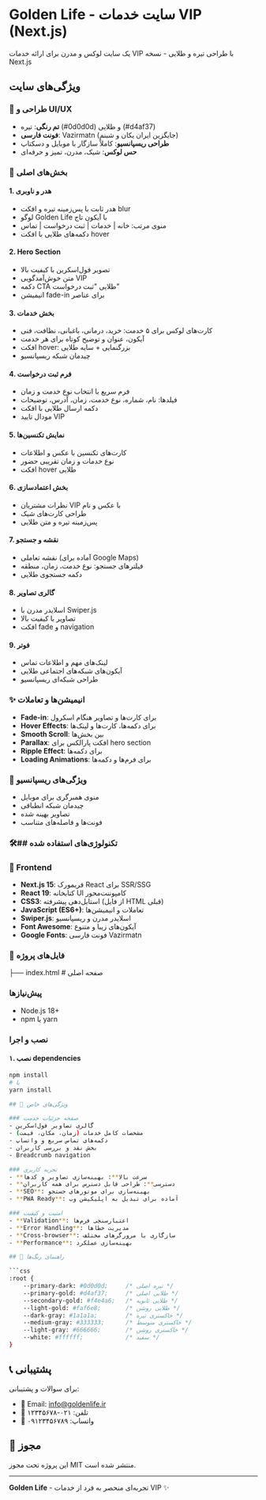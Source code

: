 # Golden Life - سایت خدمات VIP (Next.js)

یک سایت لوکس و مدرن برای ارائه خدمات VIP با طراحی تیره و طلایی - نسخه Next.js

## ویژگی‌های سایت

### 🎨 طراحی و UI/UX
- **تم رنگی**: تیره (#0d0d0d) و طلایی (#d4af37)
- **فونت فارسی**: Vazirmatn (جایگزین ایران یکان و شبنم)
- **طراحی ریسپانسیو**: کاملاً سازگار با موبایل و دسکتاپ
- **حس لوکس**: شیک، مدرن، تمیز و حرفه‌ای

### 🚀 بخش‌های اصلی

#### 1. هدر و ناوبری
- هدر ثابت با پس‌زمینه تیره و افکت blur
- لوگو Golden Life با آیکون تاج
- منوی مرتب: خانه | خدمات | ثبت درخواست | تماس
- دکمه‌های طلایی با افکت hover

#### 2. Hero Section
- تصویر فول‌اسکرین با کیفیت بالا
- متن خوش‌آمدگویی VIP
- دکمه CTA طلایی "ثبت درخواست"
- انیمیشن fade-in برای عناصر

#### 3. بخش خدمات
- کارت‌های لوکس برای ۵ خدمت: خرید، درمانی، باغبانی، نظافت، فنی
- آیکون، عنوان و توضیح کوتاه برای هر خدمت
- افکت hover: بزرگنمایی + سایه طلایی
- چیدمان شبکه ریسپانسیو

#### 4. فرم ثبت درخواست
- فرم سریع با انتخاب نوع خدمت و زمان
- فیلدها: نام، شماره، نوع خدمت، زمان، آدرس، توضیحات
- دکمه ارسال طلایی با افکت
- مودال تایید VIP

#### 5. نمایش تکنسین‌ها
- کارت‌های تکنسین با عکس و اطلاعات
- نوع خدمات و زمان تقریبی حضور
- افکت hover طلایی

#### 6. بخش اعتمادسازی
- نظرات مشتریان VIP با عکس و نام
- طراحی کارت‌های شیک
- پس‌زمینه تیره و متن طلایی

#### 7. نقشه و جستجو
- نقشه تعاملی (آماده برای Google Maps)
- فیلترهای جستجو: نوع خدمت، زمان، منطقه
- دکمه جستجوی طلایی

#### 8. گالری تصاویر
- اسلایدر مدرن با Swiper.js
- تصاویر با کیفیت بالا
- افکت fade و navigation

#### 9. فوتر
- لینک‌های مهم و اطلاعات تماس
- آیکون‌های شبکه‌های اجتماعی طلایی
- طراحی شبکه‌ای ریسپانسیو

### ✨ انیمیشن‌ها و تعاملات

- **Fade-in**: برای کارت‌ها و تصاویر هنگام اسکرول
- **Hover Effects**: برای دکمه‌ها، کارت‌ها و لینک‌ها
- **Smooth Scroll**: بین بخش‌ها
- **Parallax**: افکت پارالکس برای hero section
- **Ripple Effect**: برای دکمه‌ها
- **Loading Animations**: برای فرم‌ها و دکمه‌ها

### 📱 ویژگی‌های ریسپانسیو
- منوی همبرگری برای موبایل
- چیدمان شبکه انطباقی
- تصاویر بهینه شده
- فونت‌ها و فاصله‌های متناسب

### 🛠️## تکنولوژی‌های استفاده شده

### 🔧 Frontend
- **Next.js 15**: فریمورک React برای SSR/SSG
- **React 19**: کتابخانه UI کامپوننت‌محور
- **CSS3**: استایل‌دهی پیشرفته (از فایل HTML قبلی)
- **JavaScript (ES6+)**: تعاملات و انیمیشن‌ها
- **Swiper.js**: اسلایدر مدرن و ریسپانسیو
- **Font Awesome**: آیکون‌های زیبا و متنوع
- **Google Fonts**: فونت فارسی Vazirmatn

### 📄 فایل‌های پروژه
├── index.html          # صفحه اصلی

### پیش‌نیازها
- Node.js 18+ 
- npm یا yarn

### نصب و اجرا

#### ۱. نصب dependencies
```bash
npm install
# یا
yarn install

## 🎯 ویژگی‌های خاص

### صفحه جزئیات خدمت
- گالری تصاویر فول‌اسکرین
- مشخصات کامل خدمات (زمان، مکان، قیمت)
- دکمه‌های تماس سریع و واتساپ
- بخش نقد و بررسی کاربران
- Breadcrumb navigation

### تجربه کاربری
- **سرعت بالا**: بهینه‌سازی تصاویر و کدها
- **دسترسی**: طراحی قابل دسترس برای همه کاربران
- **SEO**: بهینه‌سازی برای موتورهای جستجو
- **PWA Ready**: آماده برای تبدیل به اپلیکیشن وب

### امنیت و کیفیت
- **Validation**: اعتبارسنجی فرم‌ها
- **Error Handling**: مدیریت خطاها
- **Cross-browser**: سازگاری با مرورگرهای مختلف
- **Performance**: بهینه‌سازی عملکرد

## 🎨 راهنمای رنگ‌ها

```css
:root {
    --primary-dark: #0d0d0d;     /* تیره اصلی */
    --primary-gold: #d4af37;     /* طلایی اصلی */
    --secondary-gold: #f4e4a6;   /* طلایی ثانویه */
    --light-gold: #faf6e8;       /* طلایی روشن */
    --dark-gray: #1a1a1a;        /* خاکستری تیره */
    --medium-gray: #333333;      /* خاکستری متوسط */
    --light-gray: #666666;       /* خاکستری روشن */
    --white: #ffffff;            /* سفید */
}
```

## 📞 پشتیبانی

برای سوالات و پشتیبانی:
- 📧 Email: info@goldenlife.ir
- 📱 تلفن: ۰۲۱-۱۲۳۴۵۶۷۸
- 💬 واتساپ: ۰۹۱۲۳۴۵۶۷۸۹

## 📝 مجوز

این پروژه تحت مجوز MIT منتشر شده است.

---

**Golden Life** - تجربه‌ای منحصر به فرد از خدمات VIP ✨
